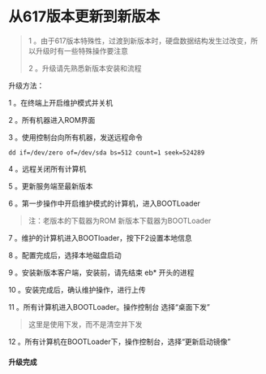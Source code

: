 # 从617版本更新到新版本

> 1 。由于617版本特殊性，过渡到新版本时，硬盘数据结构发生过改变，所以升级时有一些特殊操作要注意
>
> 2 。升级请先熟悉新版本安装和流程

升级方法：

1 。在终端上开启维护模式并关机

2 。所有机器进入ROM界面

3 。使用控制台向所有机器，发送远程命令

`dd if=/dev/zero of=/dev/sda bs=512 count=1 seek=524289`

4 。远程关闭所有计算机

5 。更新服务端至最新版本

6 。第一步操作中开启维护模式的计算机，进入BOOTLoader

> 注：老版本的下载器为ROM 新版本下载器为BOOTLoader

7 。维护的计算机进入BOOTloader，按下F2设置本地信息

8 。配置完成后，选择本地磁盘启动

9 。安装新版本客户端，安装前，请先结束 eb\* 开头的进程

10 。安装完成后，确认维护操作，进行上传

11 。所有计算机进入BOOTLoader。操作控制台 选择“桌面下发”

> 这里是使用下发，而不是清空并下发

12 。所有计算机在BOOTLoader下，操作控制台，选择“更新启动镜像”

#### 升级完成



